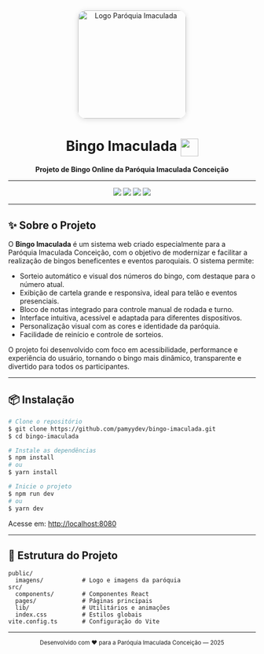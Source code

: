 <div align="center">
  <img src="https://imgur.com/k0UNqVj.png" alt="Logo Paróquia Imaculada" width="220" style="border-radius: 16px; box-shadow: 0 2px 12px #0002;" />
  <h1>Bingo Imaculada <img src="https://cdn.jsdelivr.net/gh/twitter/twemoji@14.0.2/assets/72x72/1f389.png" width="36" style="vertical-align:middle;"/></h1>
  <p>
    <strong>Projeto de Bingo Online da Paróquia Imaculada Conceição</strong>
  </p>
</div>

---

<p align="center">
  <img src="https://img.shields.io/badge/React-20232A?style=for-the-badge&logo=react&logoColor=61DAFB"/>
  <img src="https://img.shields.io/badge/Vite-646CFF?style=for-the-badge&logo=vite&logoColor=FFD62E"/>
  <img src="https://img.shields.io/badge/TypeScript-3178C6?style=for-the-badge&logo=typescript&logoColor=white"/>
  <img src="https://img.shields.io/badge/Tailwind-06B6D4?style=for-the-badge&logo=tailwindcss&logoColor=white"/>
</p>

---

## ✨ Sobre o Projeto

O <strong>Bingo Imaculada</strong> é um sistema web criado especialmente para a Paróquia Imaculada Conceição, com o objetivo de modernizar e facilitar a realização de bingos beneficentes e eventos paroquiais. O sistema permite:

- Sorteio automático e visual dos números do bingo, com destaque para o número atual.
- Exibição de cartela grande e responsiva, ideal para telão e eventos presenciais.
- Bloco de notas integrado para controle manual de rodada e turno.
- Interface intuitiva, acessível e adaptada para diferentes dispositivos.
- Personalização visual com as cores e identidade da paróquia.
- Facilidade de reinício e controle de sorteios.

O projeto foi desenvolvido com foco em acessibilidade, performance e experiência do usuário, tornando o bingo mais dinâmico, transparente e divertido para todos os participantes.

---

## 📦 Instalação

```bash
# Clone o repositório
$ git clone https://github.com/pamyydev/bingo-imaculada.git
$ cd bingo-imaculada

# Instale as dependências
$ npm install
# ou
$ yarn install

# Inicie o projeto
$ npm run dev
# ou
$ yarn dev
```

Acesse em: [http://localhost:8080](http://localhost:8080)

---

## 📁 Estrutura do Projeto

```
public/
  imagens/           # Logo e imagens da paróquia
src/
  components/        # Componentes React
  pages/             # Páginas principais
  lib/               # Utilitários e animações
  index.css          # Estilos globais
vite.config.ts       # Configuração do Vite
```

---

<div align="center">
  <sub>Desenvolvido com ❤️ para a Paróquia Imaculada Conceição — 2025</sub>
</div>

